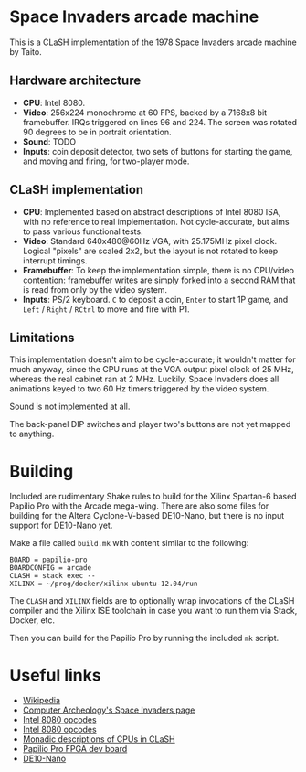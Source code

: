 # Space Invaders arcade machine

This is a CLaSH implementation of the 1978 Space Invaders arcade
machine by Taito.

## Hardware architecture

* **CPU**: Intel 8080.
* **Video**: 256x224 monochrome at 60 FPS, backed by a 7168x8 bit
  framebuffer. IRQs triggered on lines 96 and 224. The screen was
  rotated 90 degrees to be in portrait orientation.
* **Sound**: TODO
* **Inputs**: coin deposit detector, two sets of buttons for starting the
  game, and moving and firing, for two-player mode.

## CLaSH implementation

* **CPU**: Implemented based on abstract descriptions of Intel 8080 ISA,
  with no reference to real implementation. Not cycle-accurate, but
  aims to pass various functional tests.
* **Video**: Standard 640x480@60Hz VGA, with 25.175MHz pixel
  clock. Logical "pixels" are scaled 2x2, but the layout is not
  rotated to keep interrupt timings.
* **Framebuffer**: To keep the implementation simple, there is no
  CPU/video contention: framebuffer writes are simply forked into a
  second RAM that is read from only by the video system.
* **Inputs**: PS/2 keyboard. `C` to deposit a coin, `Enter` to start
  1P game, and `Left` / `Right` / `RCtrl` to move and fire with P1.

## Limitations

This implementation doesn't aim to be cycle-accurate; it wouldn't
matter for much anyway, since the CPU runs at the VGA output pixel
clock of 25 MHz, whereas the real cabinet ran at 2 MHz. Luckily, Space
Invaders does all animations keyed to two 60 Hz timers triggered by
the video system.

Sound is not implemented at all.

The back-panel DIP switches and player two's buttons are not yet
mapped to anything.

# Building

Included are rudimentary Shake rules to build for the Xilinx Spartan-6
based Papilio Pro with the Arcade mega-wing. There are also some files
for building for the Altera Cyclone-V-based DE10-Nano, but there is no
input support for DE10-Nano yet.

Make a file called `build.mk` with content similar to the following:

```
BOARD = papilio-pro
BOARDCONFIG = arcade
CLASH = stack exec --
XILINX = ~/prog/docker/xilinx-ubuntu-12.04/run
```

The `CLASH` and `XILINX` fields are to optionally wrap invocations of
the CLaSH compiler and the Xilinx ISE toolchain in case you want to
run them via Stack, Docker, etc.

Then you can build for the Papilio Pro by running the included `mk`
script.


# Useful links

* [Wikipedia](https://en.wikipedia.org/wiki/Space_Invaders)
* [Computer Archeology's Space Invaders page](http://computerarcheology.com/Arcade/SpaceInvaders/)
* [Intel 8080 opcodes](http://pastraiser.com/cpu/i8080/i8080_opcodes.html)
* [Intel 8080 opcodes](http://www.classiccmp.org/dunfield/r/8080.txt)
* [Monadic descriptions of CPUs in CLaSH](https://gergo.erdi.hu/blog/2018-09-30-composable_cpu_descriptions_in_c_ash,_and_wrap-up_of_retrochallenge_2018_09/)
* [Papilio Pro FPGA dev board](https://papilio.cc/index.php?n=Papilio.PapilioPro)
* [DE10-Nano](de10-nano.terasic.com/)
